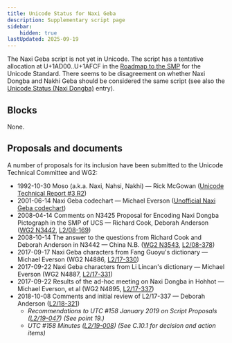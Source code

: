 ```yaml
---
title: Unicode Status for Naxi Geba
description: Supplementary script page
sidebar:
    hidden: true
lastUpdated: 2025-09-19
---
```


The Naxi Geba script is not yet in Unicode. The script has a tentative allocation at U+1AD00..U+1AFCF in the [Roadmap to the SMP](http://www.unicode.org/roadmaps/smp/) for the Unicode Standard. There seems to be disagreement on whether Naxi Dongba and Nakhi Geba should be considered the same script (see also the [Unicode Status (Naxi Dongba)](https://scriptsource.org/entry/lb7t8h9k6v) entry).

## Blocks

None.

## Proposals and documents

A number of proposals for its inclusion have been submitted to the Unicode Technical Committee and WG2:
- 1992-10-30 Moso (a.k.a. Naxi, Nahsi, Nakhi) — Rick McGowan ([Unicode Technical Report #3 R2](http://www.unicode.org/reports/tr3-2/))
- 2001-06-14 Naxi Geba codechart — Michael Everson ([Unofficial Naxi Geba codechart](http://www.evertype.com/standards/iso10646/pdf/naxi-geba.pdf))
- 2008-04-14 Comments on N3425 Proposal for Encoding Naxi Dongba Pictograph in the SMP of UCS — Richard Cook, Deborah Anderson ([WG2 N3442](https://www.unicode.org/wg2/docs/n3442.pdf), [L2/08-169](http://www.unicode.org/cgi-bin/GetMatchingDocs.pl?L2/08-169))
- 2008-10-14 The answer to the questions from Richard Cook and Deborah Anderson in N3442 — China N.B. ([WG2 N3543](https://www.unicode.org/wg2/docs/n3543.pdf), [L2/08-378](http://www.unicode.org/cgi-bin/GetMatchingDocs.pl?L2/08-378))
- 2017-09-17 Naxi Geba characters from Fang Guoyu's dictionary — Michael Everson (WG2 N4886, [L2/17-330](http://www.unicode.org/cgi-bin/GetMatchingDocs.pl?L2/17-330))
- 2017-09-22 Naxi Geba characters from Li Lincan's dictionary — Michael Everson (WG2 N4887, [L2/17-331](http://www.unicode.org/cgi-bin/GetMatchingDocs.pl?L2/17-331))
- 2017-09-22 Results of the ad-hoc meeting on Naxi Dongba in Hohhot — Michael Everson, et al (WG2 N4895, [L2/17-337](http://www.unicode.org/cgi-bin/GetMatchingDocs.pl?L2/17-337))
- 2018-10-08 Comments and initial review of L2/17-337 — Deborah Anderson ([L2/18-321](http://www.unicode.org/cgi-bin/GetMatchingDocs.pl?L2/18-321))
  - _Recommendations to UTC #158 January 2019 on Script Proposals ([L2/19-047](https://www.unicode.org/L2/L2019/19047-script-adhoc-recs.pdf)) (See point 19.)_
  - _UTC #158 Minutes ([L2/19-008](https://www.unicode.org/L2/L2019/19008.htm)) (See C.10.1 for decision and action items)_
